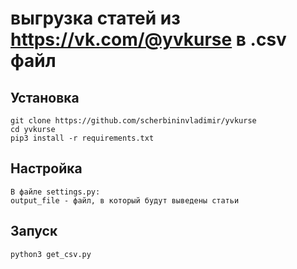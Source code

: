 # выгрузка статей из https://vk.com/@yvkurse в .csv файл

## Установка
```
git clone https://github.com/scherbininvladimir/yvkurse
cd yvkurse
pip3 install -r requirements.txt
```

## Настройка
```
В файле settings.py:
output_file - файл, в который будут выведены статьи
```

## Запуск
```
python3 get_csv.py
```
